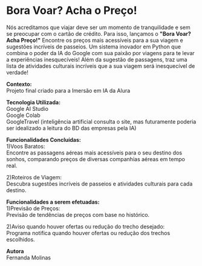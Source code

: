 # Bora Voar? Acha o Preço!
Nós acreditamos que viajar deve ser um momento de tranquilidade e sem se preocupar com o cartão de crédito. Para isso, lançamos o **"Bora Voar? Acha Preço!"** Encontre os preços mais acessíveis para a sua viagem e sugestões incríveis de passeios. Um sistema inovador em Python que combina o poder da IA do Google com sua paixão por viagens para te levar a experiências inesquecíveis! Além da sugestão de passagens, traz uma lista de atividades culturais incríveis que a sua viagem será inesquecível de verdade!

**Contexto:**  
Projeto final criado para a Imersão em IA da Alura

**Tecnologia Utilizada:**  
Google AI Studio  
Google Colab  
GoogleTravel (inteligência artificial consulta o site, mas futuramente poderia ser idealizado a leitura do BD das empresas pela IA)

**Funcionalidades Concluídas:**  
1)Voos Baratos:  
Encontre as passagens aéreas mais acessíveis para o seu destino dos sonhos, comparando preços de diversas companhias aéreas em tempo real.

2)Roteiros de Viagem:  
Descubra sugestões incríveis de passeios e atividades culturais para cada destino.

**Funcionalidades a serem efetuadas:**  
1)Previsão de Preços:  
Previsão de tendências de preços com base no histórico.

2)Aviso quando houver ofertas ou redução do trecho desejado:  
Programa notifica quando houver ofertas ou redução dos trechos escolhidos.

**Autora**  
Fernanda Molinas

  
